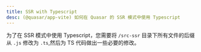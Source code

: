 ```yaml
---
title: SSR with Typescript
desc: (@quasar/app-vite) 如何在 Quasar 的 SSR 模式中使用 Typescript
---
```

为了在 SSR 模式中使用 Typescript，您需要将 `/src-ssr` 目录下所有文件的后缀从 `.js` 修改为 `.ts`,然后为 TS 代码做出一些必要的修改。
